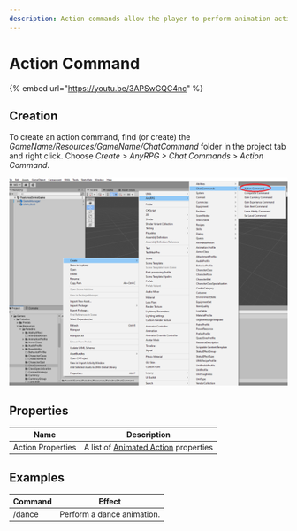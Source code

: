 ```yaml
---
description: Action commands allow the player to perform animation actions.
---
```


# Action Command

{% embed url="https://youtu.be/3APSwGQC4nc" %}

## Creation

To create an action command, find (or create) the _GameName/Resources/GameName/ChatCommand_ folder in the project tab and right click.  Choose _Create > AnyRPG > Chat Commands > Action Command_.

![](<../../.gitbook/assets/image (117) (1).png>)

## Properties

| Name              | Description                                                              |
| ----------------- | ------------------------------------------------------------------------ |
| Action Properties | A list of [Animated Action](../animated-action.md#properties) properties |

## Examples

| Command | Effect                     |
| ------- | -------------------------- |
| /dance  | Perform a dance animation. |
